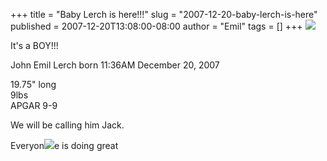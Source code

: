 +++
title = "Baby Lerch is here!!!"
slug = "2007-12-20-baby-lerch-is-here"
published = 2007-12-20T13:08:00-08:00
author = "Emil"
tags = []
+++
[![](/posts/2007-12-20/thumbnails/2007-12-20-baby-lerch-is-here-IMG_2934.JPG)](/posts/2007-12-20/2007-12-20-baby-lerch-is-here-IMG_2934.JPG)  
  
  
It's a BOY!!!  
  
John Emil Lerch born 11:36AM December 20, 2007  
  
19.75" long  
9lbs  
APGAR 9-9  
  
We will be calling him Jack.  
  
Everyon[![](/posts/2007-12-20/thumbnails/2007-12-20-baby-lerch-is-here-IMG_2939.JPG)](/posts/2007-12-20/2007-12-20-baby-lerch-is-here-IMG_2939.JPG)e
is doing
great![![](/posts/2007-12-20/thumbnails/2007-12-20-baby-lerch-is-here-IMG_2940.JPG)](/posts/2007-12-20/2007-12-20-baby-lerch-is-here-IMG_2940.JPG)
